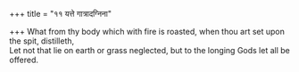 +++
title = "११ यत्ते गात्रादग्निना"

+++
What from thy body which with fire is roasted, when thou art set upon the spit, distilleth,  
     Let not that lie on earth or grass neglected, but to the longing Gods let all be offered.